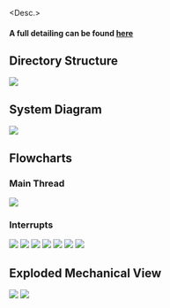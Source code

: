 
<Desc.>

#### A full detailing can be found [here](www.markhofmeister.com/beethoven-clock) 

## Directory Structure 

![](figures/hierarchy.png)

## System Diagram

![](figures/system-diagrams/system-diagram-v2.png)

## Flowcharts
### Main Thread
![](figures/flowcharts/state-machine_main-thread-v2.png) 
### Interrupts
<!---
<a href="url"><img src="https://github.com/Markahofmeister/sinking-clock/figures/flowcharts/state-machine_RTC-interrupt-v1.png" width=50%></a>
-->
![](figures/flowcharts/state-machine_RTC-currentTime-interrupt-v2.png) 
![](figures/flowcharts/state-machine_RTC-userAlarm-interrupt-v1.png) 
![](figures/flowcharts/state-machine_display-button-interrupt-v1.png) 
![](figures/flowcharts/state-machine_alarm-ENABLE-button-interrupt-v1.png) 
![](figures/flowcharts/state-machine_alarm-SET-button-interrupt-v1.png) 
![](figures/flowcharts/state-machine_hour-SET-button-interrupt-v1.png) 
![](figures/flowcharts/state-machine_minute-SET-button-interrupt-v1.png) 

## Exploded Mechanical View
	
![](fab/exploded-view-v1.png)
![](fab/exploded-view-animation-v)
